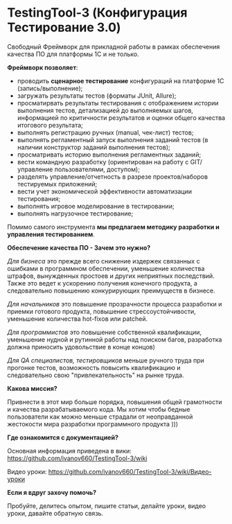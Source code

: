 # TestingTool-3 (Конфигурация Тестирование 3.0)

Свободный Фреймворк для прикладной работы в рамках обеспечения качества ПО для платформы 1С и не только.

**Фреймворк позволяет**:
* проводить **сценарное тестирование** конфигураций на платформе 1С (запись/выполнение); 
* загружать результаты тестов (форматы JUnit, Allure); 
* просматирвать результаты тестирования c отображением истории выполнения тестов, детализацией до выполняемых шагов, информацией по критичности результатов и оценки общего качества итогового результата;
* выполнять регистрацию ручных (manual, чек-лист) тестов;
* выполнять регламентный запуск выполнения заданий тестов (в наличии конструктор заданий выполнения тестов);
* просматривать историю выполнения регламентных заданий;
* вести командную разработку (ориентирован на работу с GIT/ управление пользователями, доступом);
* разделять управление/отчетность в разрезе проектов/наборов тестируемых приложений;
* вести учет экономической эффективности автоматизации тестирования;
* выполнять игровое моделирование в тестировании; 
* выполнять нагрузочное тестирование;

Помимо самого инструмента **мы предлагаем методику разработки и управления тестированием**. 

**Обеспечение качества ПО - Зачем это нужно?**

_Для бизнеса_ это прежде всего снижение издержек связанных с ошибками в программном обеспечении, уменьшение количества штрафов, вынужденных простоев и других неприятных последствий. Также это ведет к ускорению получения конечного продукта, а следовательно повышению конкурирующих преимуществ в бизнесе.

_Для начальников_ это повышение прозрачности процесса разработки и приемки готового продукта, повышение стрессоустойчивости, уменьшение количества hot-fixов или patchей.

_Для программистов_ это повышение собственной квалификации, уменьшение нудной и рутинной работы над поиском багов, разработка должна приносить удовольствие в конце концов)

_Для QA специалистов, тестировщиков_ меньше ручного труда при прогонке тестов, возможность повысить квалификацию и следовательно свою "привлекательность" на рынке труда.

**Какова миссия?**

Привнести в этот мир больше порядка, повышения общей грамотности и качества разрабатываемого кода. Мы хотим чтобы бедные пользователи как можно меньше страдали от неоправданной жестокости мира разработки программного продукта )))

**Где ознакомится с документацией?**

Основная информация приведена в вики: https://github.com/ivanov660/TestingTool-3/wiki

Видео уроки: https://github.com/ivanov660/TestingTool-3/wiki/Видео-уроки


**Если я вдруг захочу помочь?**

Пробуйте, делитесь опытом, пишите статьи, делайте уроки, видео уроки, давайте обратную связь.
